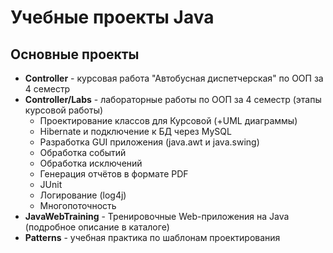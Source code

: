 # Учебные проекты Java
## Основные проекты
* __Controller__ - курсовая работа "Автобусная диспетчерская" по ООП за 4 семестр
* __Controller/Labs__ - лабораторные работы по ООП за 4 семестр (этапы курсовой работы)
    - Проектирование классов для Курсовой (+UML диаграммы)
    - Hibernate и подключение к БД через MySQL
    - Разработка GUI приложения (java.awt и java.swing)
    - Обработка событий
    - Обработка исключений
    - Генерация отчётов в формате PDF
    - JUnit
    - Логирование (log4j)
    - Многопоточность
* __JavaWebTraining__ - Тренировочные Web-приложения на Java (подробное описание в каталоге)
* __Patterns__ - учебная практика по шаблонам проектирования
